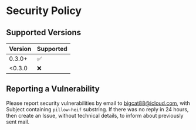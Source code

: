 # Security Policy

## Supported Versions


| Version | Supported          |
|---------|--------------------|
| 0.3.0+  | :white_check_mark: |
| <0.3.0  | :x:                |


## Reporting a Vulnerability

Please report security vulnerabilities by email to bigcat88@icloud.com, with Subject containing `pillow-heif` substring.
If there was no reply in 24 hours, then create an Issue, without technical details, to inform about previously sent mail.

